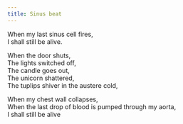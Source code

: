 ```yaml
---
title: Sinus beat
---
```


When my last sinus cell fires,\
I shall still be alive.

When the door shuts,\
The lights switched off,\
The candle goes out,\
The unicorn shattered,\
The tuplips shiver in the austere cold,

When my chest wall collapses,\
When the last drop of blood is pumped through my aorta,\
I shall still be alive
